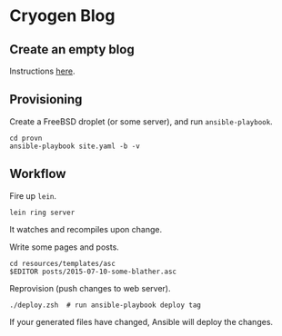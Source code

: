 # Cryogen Blog

## Create an empty blog
Instructions [here](http://cryogenweb.org/docs/getting-started.html).

## Provisioning
Create a FreeBSD droplet (or some server), and run `ansible-playbook`.

    cd provn
    ansible-playbook site.yaml -b -v

## Workflow
Fire up `lein`.

    lein ring server

It watches and recompiles upon change.

Write some pages and posts.

    cd resources/templates/asc
    $EDITOR posts/2015-07-10-some-blather.asc

Reprovision (push changes to web server).

    ./deploy.zsh  # run ansible-playbook deploy tag

If your generated files have changed, Ansible will deploy the changes.
